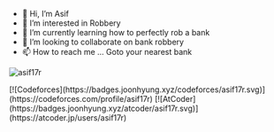 - 👋 Hi, I’m Asif
- 👀 I’m interested in Robbery
- 🌱 I’m currently learning how to perfectly rob a bank
- 💞️ I’m looking to collaborate on bank robbery
- 📫 How to reach me ... Goto your nearest bank
<p align="left"> <img src="https://komarev.com/ghpvc/?username=asif17r&label=Profile%20views&color=0e75b6&style=flat" alt="asif17r" /> </p>
[![Codeforces](https://badges.joonhyung.xyz/codeforces/asif17r.svg)](https://codeforces.com/profile/asif17r)
[![AtCoder](https://badges.joonhyung.xyz/atcoder/asif17r.svg)](https://atcoder.jp/users/asif17r)

<!---
asifur-rahman1/asifur-rahman1 is a ✨ special ✨ repository because its `README.md` (this file) appears on your GitHub profile.
You can click the Preview link to take a look at your changes.
--->
